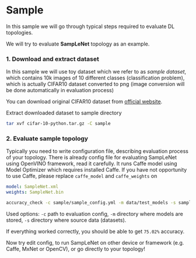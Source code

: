 Sample
===========

In this sample we will go through typical steps required to evaluate DL topologies. 

We will try to evaluate **SampLeNet** topology as an example.

### 1. Download and extract dataset

In this sample we will use toy dataset which we refer to as *sample dataset*, which contains 10k images 
of 10 different classes (classification problem), which is actually CIFAR10 dataset converted to png (image conversion will be done automatically in evaluation process)

You can download original CIFAR10 dataset from [official website][cifar_python_download].

Extract downloaded dataset to sample directory


```bash
tar xvf cifar-10-python.tar.gz -C sample
```

### 2. Evaluate sample topology

Typically you need to write configuration file, describing evaluation process of your topology.
There is already config file for evaluating SampLeNet using OpenVINO framework, read it carefully. It runs Caffe model using Model Optimizer which requires installed Caffe. If you have not opportunity to use Caffe, please replace `caffe_model` and `caffe_weights` on

```yaml
model: SampleNet.xml
weights: SampleNet.bin
```

```bash
accuracy_check -c sample/sample_config.yml -m data/test_models -s sample
```

Used options: `-c` path to evaluation config, `-m` directory where models are stored, `-s` directory where source data (datasets).

If everything worked correctly, you should be able to get `75.02%` accuracy.

Now try edit config, to run SampLeNet on other device or framework (e.g. Caffe, MxNet or OpenCV), or go directly to your topology!

[cifar_python_download]: https://www.cs.toronto.edu/~kriz/cifar-10-python.tar.gz
